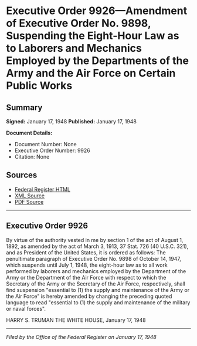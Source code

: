 # Executive Order 9926—Amendment of Executive Order No. 9898, Suspending the Eight-Hour Law as to Laborers and Mechanics Employed by the Departments of the Army and the Air Force on Certain Public Works

## Summary

**Signed:** January 17, 1948
**Published:** January 17, 1948

**Document Details:**
- Document Number: None
- Executive Order Number: 9926
- Citation: None

## Sources
- [Federal Register HTML](https://www.presidency.ucsb.edu/documents/executive-order-9926-amendment-executive-order-no-9898-suspending-the-eight-hour-law)
- [XML Source](None)
- [PDF Source](None)

---

## Executive Order 9926

By virtue of the authority vested in me by section 1 of the act of August 1, 1892, as amended by the act of March 3, 1913, 37 Stat. 726 (40 U.S.C. 321), and as President of the United States, it is ordered as follows:
The penultimate paragraph of Executive Order No. 9898 of October 14, 1947, which suspends until July 1, 1948, the eight-hour law as to all work performed by laborers and mechanics employed by the Department of the Army or the Department of the Air Force with respect to which the Secretary of the Army or the Secretary of the Air Force, respectively, shall find suspension "essential to (1) the supply and maintenance of the Army or the Air Force" is hereby amended by changing the preceding quoted language to read "essential to (1) the supply and maintenance of the military or naval forces".

HARRY S. TRUMAN
THE WHITE HOUSE,
January 17, 1948

---

*Filed by the Office of the Federal Register on January 17, 1948*
